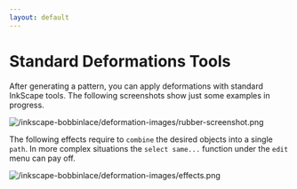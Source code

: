 ```yaml
---
layout: default
---
```


Standard Deformations Tools
===========================

After generating a pattern, you can apply deformations with standard InkScape tools.
The following screenshots show just some examples in progress.

![/inkscape-bobbinlace/deformation-images/rubber-screenshot.png](/inkscape-bobbinlace/deformation-images/rubber-screenshot.png)

The following effects require to `combine` the desired objects into a single `path`.
In more complex situations the `select same...` function under the `edit` menu can pay off.

![/inkscape-bobbinlace/deformation-images/effects.png](/inkscape-bobbinlace/deformation-images/effects.png)